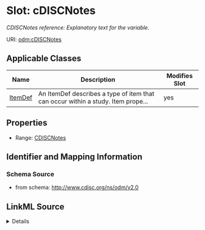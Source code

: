 # Slot: cDISCNotes


_CDISCNotes reference: Explanatory text for the variable._



URI: [odm:cDISCNotes](http://www.cdisc.org/ns/odm/v2.0/cDISCNotes)



<!-- no inheritance hierarchy -->




## Applicable Classes

| Name | Description | Modifies Slot |
| --- | --- | --- |
[ItemDef](ItemDef.md) | An ItemDef describes a type of item that can occur within a study. Item prope... |  yes  |







## Properties

* Range: [CDISCNotes](CDISCNotes.md)





## Identifier and Mapping Information







### Schema Source


* from schema: http://www.cdisc.org/ns/odm/v2.0




## LinkML Source

<details>
```yaml
name: cDISCNotes
description: 'CDISCNotes reference: Explanatory text for the variable.'
from_schema: http://www.cdisc.org/ns/odm/v2.0
rank: 1000
identifier: false
alias: cDISCNotes
domain_of:
- ItemDef
range: CDISCNotes

```
</details>